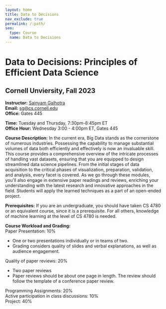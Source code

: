 ```yaml
---
layout: home
title: Data to Decisions
nav_exclude: true
permalink: /:path/
seo:
  type: Course
  name: Data to Decisions
---
```


# Data to Decisions: Principles of Efficient Data Science

## Cornell Unviersity, Fall 2023

<b>Instructor:</b> <a href="https://sainyamgalhotra.com">Sainyam Galhotra</a> <br>
<b>Email:</b> sg@cs.cornell.edu<br>
<b>Office:</b> Gates 445<br>

<b>Time:</b> Tuesday and Thursday, 7:30pm-8:45pm ET <br>
<b>Office Hour:</b> Wednesday 3:00 - 4:00pm ET, Gates 445<br>

<b>Course Description:</b> 
In the current era, Big Data stands as the cornerstone of numerous industries. Possessing the capability to manage substantial volumes of data both efficiently and effectively is now an invaluable skill. This course provides a comprehensive overview of the intricate processes of handling vast datasets, ensuring that you are equipped to design streamlined data science pipelines. From the initial stages of data acquisition to the critical phases of visualization, preparation, validation, and analysis, every facet is covered. As we go through these modules, you'll also engage in extensive paper readings and reviews, enriching your understanding with the latest research and innovative approaches in the field. Students will apply the learned techniques as a part of an open-ended project.


<b>Prerequisites:</b> If you are an undergraduate, you should have taken CS 4780 or an equivalent course, since it is a prerequisite. For all others, knowledge of machine learning at the level of CS 4780 is needed. 

<b>Course Workload and Grading:</b> <br>
Paper Presentation: 10%
<ul>
<li>One or two presentations individually or in teams of two.</li>
<li>Grading considers quality of slides and verbal explanations, as well as audience engagement.</li>
</ul>
Quality of paper reviews: 20%<br>
<ul>
<li>Two paper reviews</li>
<li>Paper reviews should be about one page in length. The review should follow the template of a conference paper review. </li>
  </ul>
Programming Assignments: 20%<br>
Active participation in class discussions: 10%<br>
Project: 40%
